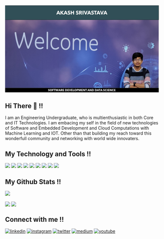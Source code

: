 ![Cover](https://github.com/AkashSrivastava1721/AkashSrivastava1721/blob/main/Cover_Akash.jpg)

## Hi There 👋 !!
<p align="centre">I am an Engineering Undergraduate, who is multienthusiastic in both Core and IT Technologies. I am embacing my self in the field of new technologies of Software and Embedded Development and Cloud Computations with Machine Learning and IOT. Other than that building my reach toward this wonderfull community and networking with world wide innovaters.</p>

## My Technology and Tools !!
![](https://img.shields.io/badge/Development_Tool-Visual_Studio-informational?style=flat&logo=<LOGO_NAME>&logoColor=white&color=2bbc8a)
![](https://img.shields.io/badge/OOPs_Programing-JAVA-informational?style=flat&logo=<LOGO_NAME>&logoColor=white&color=2bbc8a)
![](https://img.shields.io/badge/Machine_Learning-Python-informational?style=flat&logo=<LOGO_NAME>&logoColor=white&color=2bbc8a)
![](https://img.shields.io/badge/Operating_System-Windows-informational?style=flat&logo=<LOGO_NAME>&logoColor=white&color=2bbc8a)
![](https://img.shields.io/badge/Cloud_Computing-Azure_and_Google_Cloud-informational?style=flat&logo=<LOGO_NAME>&logoColor=white&color=2bbc8a)
![](https://img.shields.io/badge/Database-SQL-informational?style=flat&logo=<LOGO_NAME>&logoColor=white&color=2bbc8a)
![](https://img.shields.io/badge/Frontend-Angular-informational?style=flat&logo=<LOGO_NAME>&logoColor=white&color=2bbc8a)
![](https://img.shields.io/badge/Backend-Node.Js/Express.Js-informational?style=flat&logo=<LOGO_NAME>&logoColor=white&color=2bbc8a)
![](https://img.shields.io/badge/API-REST-informational?style=flat&logo=<LOGO_NAME>&logoColor=white&color=2bbc8a)

## My Github Stats !!
![](https://komarev.com/ghpvc/?username=AkashSrivastava1721&color=green)

<img align="center" src="https://github-readme-stats.vercel.app/api/top-langs/?username=AkashSrivastava1721&show_icons=true&theme=radical&&layout=compact"/>
<img align="center" src="https://github-readme-stats.vercel.app/api/?username=AkashSrivastava1721&count_private=true&show_icons=true&theme=radical&hide=issues"/>

## Connect with me !!
<a href="https://www.linkedin.com/in/akash-s-233ab3160/" rel="some text"><img src="https://krueger.ca/wp-content/uploads/2016/02/linkedin-logo.png" alt="linkedin" height="48" width="48"></a>
<a href="https://www.instagram.com/_akash_17_10/" rel="some text"><img src="https://www.freepnglogos.com/uploads/instagram-logo-png-transparent-background-hd-3.png" alt="instagram" height="48" width="48"></a>
<a href="https://twitter.com/AkashSr1234" rel="some text"><img src="https://image.flaticon.com/icons/png/512/124/124021.png" alt="twitter" height="48" width="48"></a>
<a href="" rel="some text"><img src="https://cdn4.iconfinder.com/data/icons/social-media-2210/24/Medium-512.png" alt="medium" height="48" width="48"></a>
<a href="" rel="some text"><img src="https://i.pinimg.com/originals/31/23/9a/31239a2f70e4f8e4e3263fafb00ace1c.png" alt="youtube" height="48" width="48"></a>
